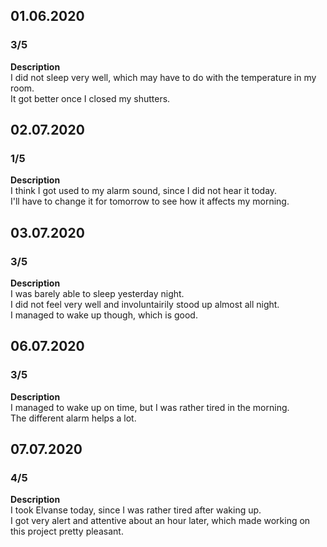 ## 01.06.2020  
### 3/5  
**Description**  
I did not sleep very well, which may have to do with the temperature in my room.  
It got better once I closed my shutters.  
  
## 02.07.2020  
### 1/5  
**Description**  
I think I got used to my alarm sound, since I did not hear it today.  
I'll have to change it for tomorrow to see how it affects my morning.  
  
## 03.07.2020  
### 3/5  
**Description**  
I was barely able to sleep yesterday night.  
I did not feel very well and involuntairily stood up almost all night.  
I managed to wake up though, which is good.  
  
## 06.07.2020  
### 3/5  
**Description**  
I managed to wake up on time, but I was rather tired in the morning.  
The different alarm helps a lot.  
  
## 07.07.2020  
### 4/5  
**Description**  
I took Elvanse today, since I was rather tired after waking up.  
I got very alert and attentive about an hour later, which made working on this project pretty pleasant.